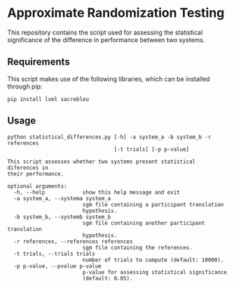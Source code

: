 # Approximate Randomization Testing
This repository contains the script used for assessing the statistical significance of the difference in performance between two systems.

## Requirements
This script makes use of the following libraries, which can be installed through pip:
```
pip install lxml sacrebleu
```

## Usage
```
python statistical_differences.py [-h] -a system_a -b system_b -r references
                                  [-t trials] [-p p-value]

This script assesses whether two systems present statistical diferences in
their performance.

optional arguments:
  -h, --help            show this help message and exit
  -a system_a, --systema system_a
                        sgm file containing a participant translation
                        hypothesis.
  -b system_b, --systemb system_b
                        sgm file containing another participant translation
                        hypothesis.
  -r references, --references references
                        sgm file containing the references.
  -t trials, --trials trials
                        number of trials to compute (default: 10000).
  -p p-value, --pvalue p-value
                        p-value for assessing statistical significance
                        (default: 0.05).
```
